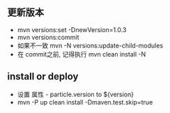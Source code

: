 ## 更新版本
* mvn versions:set -DnewVersion=1.0.3
* mvn versions:commit
* 如果不一致 mvn -N versions:update-child-modules  
* 在 commit之前, 记得执行 mvn clean install -N

## install or deploy
* 设置 属性 - particle.version to ${version}
* mvn -P up clean install -Dmaven.test.skip=true
